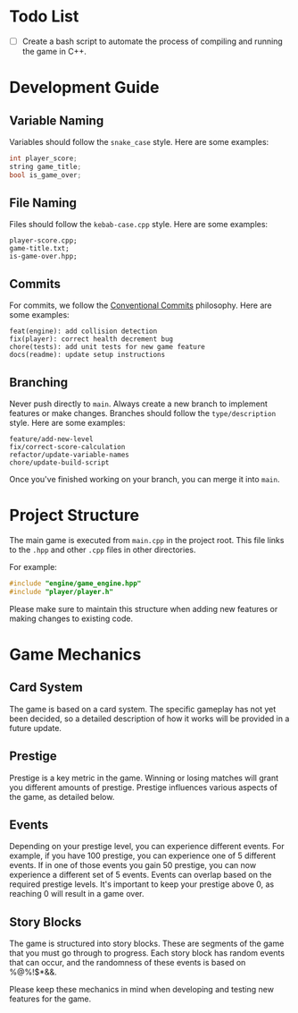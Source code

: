 # Todo List

- [ ] Create a bash script to automate the process of compiling and running the game in C++.

# Development Guide

## Variable Naming
Variables should follow the `snake_case` style. Here are some examples:

```c++
int player_score;
string game_title;
bool is_game_over;
```

## File Naming
Files should follow the `kebab-case.cpp` style. Here are some examples:

```
player-score.cpp;
game-title.txt;
is-game-over.hpp;
```

## Commits
For commits, we follow the [Conventional Commits](https://www.conventionalcommits.org/en/v1.0.0/) philosophy. Here are some examples:

```
feat(engine): add collision detection
fix(player): correct health decrement bug
chore(tests): add unit tests for new game feature
docs(readme): update setup instructions
```

## Branching
Never push directly to `main`. Always create a new branch to implement features or make changes. Branches should follow the `type/description` style. Here are some examples:

```
feature/add-new-level
fix/correct-score-calculation
refactor/update-variable-names
chore/update-build-script
```
Once you've finished working on your branch, you can merge it into `main`.

# Project Structure

The main game is executed from `main.cpp` in the project root. This file links to the `.hpp` and other `.cpp` files in other directories.

For example:

```c++
#include "engine/game_engine.hpp"
#include "player/player.h"
```
Please make sure to maintain this structure when adding new features or making changes to existing code.

# Game Mechanics

## Card System
The game is based on a card system. The specific gameplay has not yet been decided, so a detailed description of how it works will be provided in a future update.

## Prestige
Prestige is a key metric in the game. Winning or losing matches will grant you different amounts of prestige. Prestige influences various aspects of the game, as detailed below.

## Events
Depending on your prestige level, you can experience different events. For example, if you have 100 prestige, you can experience one of 5 different events. If in one of those events you gain 50 prestige, you can now experience a different set of 5 events. Events can overlap based on the required prestige levels.
It's important to keep your prestige above 0, as reaching 0 will result in a game over.

## Story Blocks
The game is structured into story blocks. These are segments of the game that you must go through to progress. Each story block has random events that can occur, and the randomness of these events is based on %$@$%!$*&&.

Please keep these mechanics in mind when developing and testing new features for the game.
